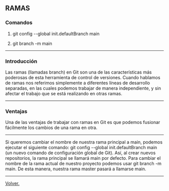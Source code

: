 ## RAMAS

### Comandos

1) git config --global init.defaultBranch main

2) git branch -m main
---

### Introducción

Las ramas (llamadas branch) en Git son una de las características más poderosas de esta herramienta de control de versiones. Cuando hablamos de ramas nos referimos
simplemente a diferentes líneas de desarrollo separadas,
en las cuales podemos trabajar de manera independiente, y sin afectar el trabajo que se está realizando en
otras ramas.

---

### Ventajas

Una de las ventajas de trabajar con ramas en Git es que
podemos fusionar fácilmente los cambios de una rama en
otra.

---

Si queremos cambiar el nombre de nuestra rama principal a main, podemos ejecutar el siguiente comando: git config --global init.defaultBranch main (un nuevo
comando de configuración global de Git). Así, al crear
nuevos repositorios, la rama principal se llamará main
por defecto. Para cambiar el nombre de la rama actual
de nuestro proyecto podemos usar git branch -m main.
De esta manera, nuestra rama master pasará a llamarse
main.

---

[Volver.](https://github.com/megagringa/Git-GitHub)